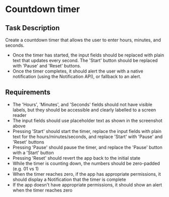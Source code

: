 # Countdown timer

## Task Description

Create a countdown timer that allows the user to enter hours, minutes, and seconds.

- Once the timer has started, the input fields should be replaced with plain text that updates every second. The 'Start' button should be replaced with 'Pause' and 'Reset' buttons.
- Once the timer completes, it should alert the user with a native notification (using the Notification API), or fallback to an alert.

## Requirements

- The 'Hours', 'Minutes', and 'Seconds' fields should not have visible labels, but they should be accessible and clearly labelled to a screen reader
- The input fields should use placeholder text as shown in the screenshot above
- Pressing 'Start' should start the timer, replace the input fields with plain text for the hours/minutes/seconds, and replace 'Start' with 'Pause' and 'Reset' buttons
- Pressing 'Pause' should pause the timer, and replace the 'Pause' button with a 'Start' button
- Pressing 'Reset' should revert the app back to the initial state
- While the timer is counting down, the numbers should be zero-padded (e.g. 01 vs 1)
- When the timer reaches zero, if the app has appropriate permissions, it should display a Notification that the timer is complete
- If the app doesn't have appropriate permissions, it should show an alert when the timer reaches zero
